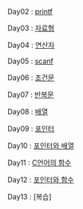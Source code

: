 Day02 : [printf](https://cafe.naver.com/codeuniv/10781)

Day03 : [자료형](https://cafe.naver.com/codeuniv/11122)

Day04 : [연산자](https://cafe.naver.com/codeuniv/11293)

Day05 : [scanf](https://cafe.naver.com/codeuniv/11451)

Day06 : [조건문](https://cafe.naver.com/codeuniv/11633)

Day07 : [반복문](https://cafe.naver.com/codeuniv/11742)

Day08 : [배열](https://cafe.naver.com/codeuniv/11864)

Day09 : [포인터](https://cafe.naver.com/codeuniv/11984)

Day10 : [포인터와 배열](https://cafe.naver.com/codeuniv/12114)

Day11 : [C언어의 함수](https://cafe.naver.com/codeuniv/12347)

Day12 : [포인터와 함수](https://cafe.naver.com/codeuniv/12469)

Day13 : [복습]
